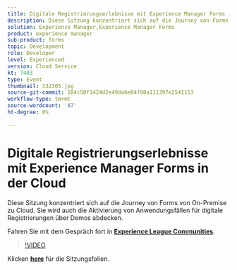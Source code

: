 ```yaml
---
title: Digitale Registrierungserlebnisse mit Experience Manager Forms in der Cloud
description: Diese Sitzung konzentriert sich auf die Journey von Forms von On-Premise zu Cloud. Sie wird auch die Aktivierung von Anwendungsfällen für digitale Registrierungen über Demos abdecken.
solution: Experience Manager,Experience Manager Forms
product: experience manager
sub-product: forms
topic: Development
role: Developer
level: Experienced
version: Cloud Service
kt: 7403
type: Event
thumbnail: 332305.jpg
source-git-commit: 184c50f1424d2e49da6e84f88a111397e2541153
workflow-type: tm+mt
source-wordcount: '87'
ht-degree: 0%

---
```



# Digitale Registrierungserlebnisse mit Experience Manager Forms in der Cloud

Diese Sitzung konzentriert sich auf die Journey von Forms von On-Premise zu Cloud. Sie wird auch die Aktivierung von Anwendungsfällen für digitale Registrierungen über Demos abdecken.

Fahren Sie mit dem Gespräch fort in **[Experience League Communities](http://adobe.ly/36Yd3v6)**.

>[!VIDEO](https://video.tv.adobe.com/v/332305/?quality=12&learn=on&hidetitle=true)

Klicken **[here](/help/adobe-developers-live/assets/digital-enrollment-aem-forms-cloud.pdf)** für die Sitzungsfolien.
